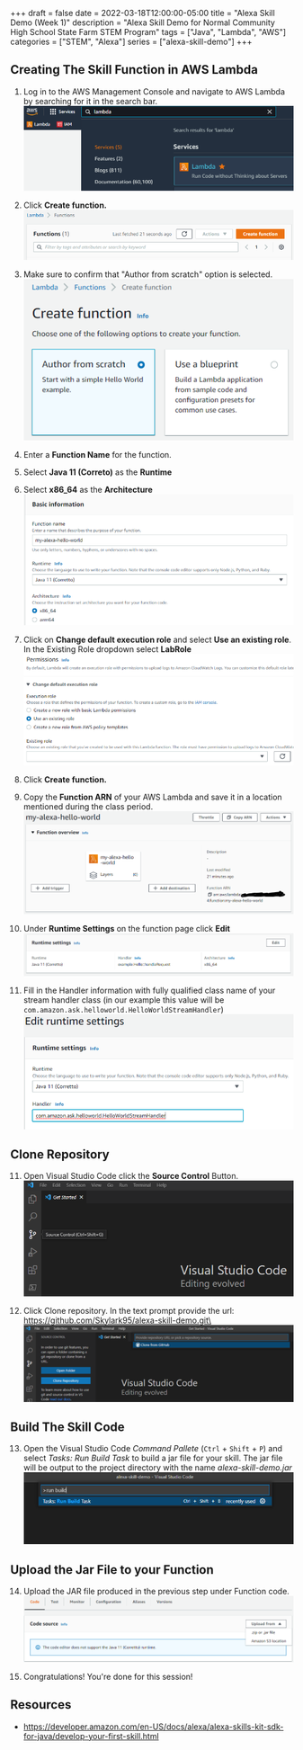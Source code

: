 +++ 
draft = false
date = 2022-03-18T12:00:00-05:00
title = "Alexa Skill Demo (Week 1)"
description = "Alexa Skill Demo for Normal Community High School State Farm STEM Program"
tags = ["Java", "Lambda", "AWS"]
categories = ["STEM", "Alexa"]
series = ["alexa-skill-demo"]
+++

## Creating The Skill Function in AWS Lambda
1. Log in to the AWS Management Console and navigate to AWS Lambda by searching for it in the search bar.\
![lambda](https://raw.githubusercontent.com/Skylark95/alexa-skill-demo/main/img/lambda.png)

2. Click **Create function.**\
![create function](https://raw.githubusercontent.com/Skylark95/alexa-skill-demo/main/img/create_function.png)

3. Make sure to confirm that "Author from scratch" option is selected.\
![author from scratch](https://raw.githubusercontent.com/Skylark95/alexa-skill-demo/main/img/author_from_scratch.png)

4. Enter a **Function Name** for the function.
5. Select **Java 11 (Correto)** as the **Runtime**
6. Select **x86_64** as the **Architecture**\
![function page](https://raw.githubusercontent.com/Skylark95/alexa-skill-demo/main/img/function_page.png)

7. Click on **Change default execution role** and select **Use an existing role**. In the Existing Role dropdown select **LabRole**\
![select role](https://raw.githubusercontent.com/Skylark95/alexa-skill-demo/main/img/select_role.png)

8. Click **Create function.**

9. Copy the **Function ARN** of your AWS Lambda and save it in a location mentioned during the class period.\
![copy arn](https://raw.githubusercontent.com/Skylark95/alexa-skill-demo/main/img/copy_arn.png)

10. Under **Runtime Settings** on the function page click **Edit**\
![edit runtime](https://raw.githubusercontent.com/Skylark95/alexa-skill-demo/main/img/edit_runtime.png)
10. Fill in the Handler information with fully qualified class name of your stream handler class (in our example this value will be `com.amazon.ask.helloworld.HelloWorldStreamHandler`)\
![runtime settings](https://raw.githubusercontent.com/Skylark95/alexa-skill-demo/main/img/runtime_settings.png)

## Clone Repository
11. Open Visual Studio Code click the **Source Control** Button.\
![source control button](https://raw.githubusercontent.com/Skylark95/alexa-skill-demo/main/img/source_control.png)

12. Click Clone repository. In the text prompt provide the url: https://github.com/Skylark95/alexa-skill-demo.git\
![clone repository](https://raw.githubusercontent.com/Skylark95/alexa-skill-demo/main/img/clone_repository.png)

## Build The Skill Code
13. Open the Visual Studio Code _Command Pallete_ (`Ctrl` + `Shift` + `P`) and select _Tasks: Run Build Task_ to build a jar file for your skill. The jar file will be output to the project directory with the name _alexa-skill-demo.jar_\
![run build task](https://raw.githubusercontent.com/Skylark95/alexa-skill-demo/main/img/run_build_task.png)

## Upload the Jar File to your Function
14. Upload the JAR file produced in the previous step under Function code.\
![upload jar](https://raw.githubusercontent.com/Skylark95/alexa-skill-demo/main/img/upload_jar.png)

17. Congratulations! You're done for this session!

## Resources
- https://developer.amazon.com/en-US/docs/alexa/alexa-skills-kit-sdk-for-java/develop-your-first-skill.html